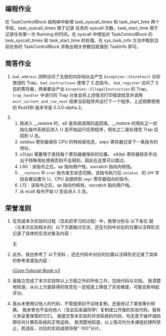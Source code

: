 ## 编程作业
在 TaskControlBlock 结构体中新增 task_syscall_times 和 task_start_time 两个字段，task_syscall_times 用于记录 任务的 syscall 次数，task_start_time 用于记录任务第一次 Running 的时间。在 syscall 中增加对 TaskControlBlock 的 task_syscall_times 和 task_start_time 的处理。在 sys_task_info 方法中取到当前任务的 TaskControlBlock 并取出相关参数后赋值到 TaskInfo 即可。

## 简答作业

1. `bad_address` 测例访问了无效的内存地址会产生 `Exception::StoreFault` 访存错误的 Trap。`bad_instructions` 使用了 S 态指令， `bad_register` 访问了 S 态的寄存器，两者都会产出 `Exception::IllegalInstruction` 的 Trap。 `trap_handler` 中进行的 Trap 分发会将上述情况打印错误信息并调用 `exit_current_and_run_next` 结束当前程序并运行下一个程序。上述观察使用的 RustSBI 版本号是 0.3.0-alpha.2。

2. 
    1. 刚进入 __restore 时，a0 是系统调用的返回值。__restore 的用处之一初始化操作系统后进入 U 态开始运行应用程序，用处之二是处理完 Trap 后回到 U 态。
    2. sstatus 寄存器保存 CPU 的特权级信息，sepc 寄存器记录下一条指令的地址，
    3. x2(sp) 需要用于查找每个寄存器被保存的位置。 x4(tp) 寄存器除非手动出于特殊用处使用否则不会用到，因此在这里可以跳过。
    4. L60：该指令之后，sp 指向用户栈，sscratch 指向内核栈。
    5. `__restore` 中 `sret` 指令发生状态切换。该指令执行后 `sstatus ` 的 `SPP` 字段会被设置为 U，CPU 会跳转到 `sepc` 寄存器指向的指令。
    6. L13：该指令之后，sp 指向内核栈，sscratch 指向用户栈。
    7. 从 ecall 指令开始 U 态会进入 S 态。

## 荣誉准则

1. 在完成本次实验的过程（含此前学习的过程）中，我曾分别与 以下各位 就（与本次实验相关的）以下方面做过交流，还在代码中对应的位置以注释形式记录了具体的交流对象及内容：

    无

2. 此外，我也参考了 以下资料 ，还在代码中对应的位置以注释形式记录了具体的参考来源及内容：

    [rCore-Tutorial-Book-v3](https://rcore-os.cn/rCore-Tutorial-Book-v3/index.html)

3. 我独立完成了本次实验除以上方面之外的所有工作，包括代码与文档。 我清楚地知道，从以上方面获得的信息在一定程度上降低了实验难度，可能会影响起评分。

4. 我从未使用过他人的代码，不管是原封不动地复制，还是经过了某些等价转换。 我未曾也不会向他人（含此后各届同学）复制或公开我的实验代码，我有义务妥善保管好它们。 我提交至本实验的评测系统的代码，均无意于破坏或妨碍任何计算机系统的正常运转。 我清楚地知道，以上情况均为本课程纪律所禁止，若违反，对应的实验成绩将按“-100”分计。

